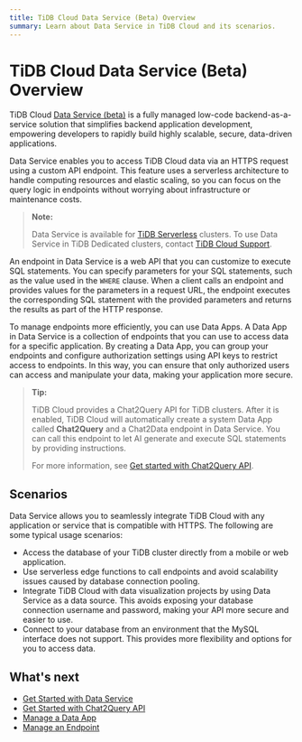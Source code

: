 ```yaml
---
title: TiDB Cloud Data Service (Beta) Overview
summary: Learn about Data Service in TiDB Cloud and its scenarios.
---
```


# TiDB Cloud Data Service (Beta) Overview

TiDB Cloud [Data Service (beta)](https://tidbcloud.com/console/data-service) is a fully managed low-code backend-as-a-service solution that simplifies backend application development, empowering developers to rapidly build highly scalable, secure, data-driven applications.

Data Service enables you to access TiDB Cloud data via an HTTPS request using a custom API endpoint. This feature uses a serverless architecture to handle computing resources and elastic scaling, so you can focus on the query logic in endpoints without worrying about infrastructure or maintenance costs.

> **Note:**
>
> Data Service is available for [TiDB Serverless](/tidb-cloud/select-cluster-tier.md#tidb-serverless) clusters. To use Data Service in TiDB Dedicated clusters, contact [TiDB Cloud Support](/tidb-cloud/tidb-cloud-support.md).

An endpoint in Data Service is a web API that you can customize to execute SQL statements. You can specify parameters for your SQL statements, such as the value used in the `WHERE` clause. When a client calls an endpoint and provides values for the parameters in a request URL, the endpoint executes the corresponding SQL statement with the provided parameters and returns the results as part of the HTTP response.

To manage endpoints more efficiently, you can use Data Apps. A Data App in Data Service is a collection of endpoints that you can use to access data for a specific application. By creating a Data App, you can group your endpoints and configure authorization settings using API keys to restrict access to endpoints. In this way, you can ensure that only authorized users can access and manipulate your data, making your application more secure.

> **Tip:**
>
> TiDB Cloud provides a Chat2Query API for TiDB clusters. After it is enabled, TiDB Cloud will automatically create a system Data App called **Chat2Query** and a Chat2Data endpoint in Data Service. You can call this endpoint to let AI generate and execute SQL statements by providing instructions.
>
> For more information, see [Get started with Chat2Query API](/tidb-cloud/use-chat2query-api.md).

## Scenarios

Data Service allows you to seamlessly integrate TiDB Cloud with any application or service that is compatible with HTTPS. The following are some typical usage scenarios:

- Access the database of your TiDB cluster directly from a mobile or web application.
- Use serverless edge functions to call endpoints and avoid scalability issues caused by database connection pooling.
- Integrate TiDB Cloud with data visualization projects by using Data Service as a data source. This avoids exposing your database connection username and password, making your API more secure and easier to use.
- Connect to your database from an environment that the MySQL interface does not support. This provides more flexibility and options for you to access data.

## What's next

- [Get Started with Data Service](/tidb-cloud/data-service-get-started.md)
- [Get Started with Chat2Query API](/tidb-cloud/use-chat2query-api.md)
- [Manage a Data App](/tidb-cloud/data-service-manage-data-app.md)
- [Manage an Endpoint](/tidb-cloud/data-service-manage-endpoint.md)
